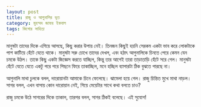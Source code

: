 ```yaml
---
layout: post
title: রাজু ও আগুনালির ভূত
category: মুহম্মদ জাফর ইকবাল
tags: কিশোর সাহিত্য
---
```

মানুষটা তাদের দিকে এগিয়ে আসছে, কিছু করার উপায় নেই। তিনজন কিছুই হয়নি সেরকম একটা ভাব করে লোকটাকে পাশ কাটিয়ে হেঁটে যেতে থাকে। মানুষটা সরু চোখে তাদের দেখল, এবং হঠাৎ আগুনালিকে চিনতে পেরে কেমন যেন চমকে উঠল। তাকে কিছু একটা জিজ্ঞেস করতে যাচ্ছিল, কিন্তু তার আগেই তারা তাড়াতাড়ি হেঁটে সরে গেল। মানুষটা হেঁটে যেতে যেতে একটু পরে পরে পিছনে ফিরে তাকাচ্ছিল, মনে হচ্ছিল ব্যাপারটা ঠিক বুঝতে পারছে না। 

আগুনালি মাথা চুলকে বলল, দারোয়ানটা আমাকে চিনে ফেলেছে। ঝামেলা হয়ে গেল। 
রাজু চিন্তিত মুখে মাথা নাড়ল। সাগর বলল, এখন বাসায় কোন দারোয়ান নেই, গিয়ে মেয়েটার সাথে কথা বলতে চাও?

রাজু চমকে উঠে সাগরের দিকে তাকাল, তারপর বলল, সাগর ঠিকই বলেছে। এই সুযোগ!